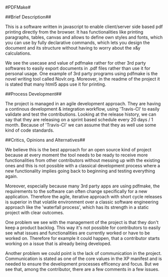 #PDFMake#

##Brief Description##

This is a software written in javascript to enable client/server side based pdf printing directly from the browser. It has functionalities like printing paragraphs, tables, canvas and allows to define own styles and fonts, which you can use by fully declarative commands, which lets you design the document and its structure without having to worry about the x&y calculations.

We see the usecase and value of pdfmake rather for other 3rd party softwares to easily export documents in .pdf files rather than use it for personal usage. One example of 3rd party programs using pdfmake is the novel writing tool called Novlr.org. Moreover, in the readme of the project it is stated that many html5 apps use it for printing.

##Process Development##

The project is managed in an agile development approach. They are having a continous development & integration workflow, using 'Travis-CI' to easily validate and test the contributions. Looking at the release history, we can say that they are releasing on a sprint based schedule every 20 days / 1 month. Because of 'Travis-CI' we can assume that they as well use some kind of code standards.

##Critics, Opinions and Alternatives##

We believe this is the best approach for an open source kind of project because at every moment the tool needs to be ready to receive more functionalities from other contributors without messing up with the existing ones and this is not possible with a classical development process where a new functionality implies going back to beginning and testing everything again.

Moreover, especially because many 3rd party apps are using pdfmake, the requirements to the software can often change specifically for a new application. Therefore the agile, iterative approach with short cycle releases is superior in that volatile environment over a classic software engineering approach like the 'waterfall process', which has its strength in a static project with clear outcomes.

One problem we see with the management of the project is that they don't keep a product backlog. This way it's not possible for contributors to easily see what issues and functionalities are currently worked or have to be worked on. Therefore for example it could happen, that a contributor starts working on a issue that is already being developed.

Another problem we could point is the lack of communication in the project. Communication is stated as one of the core values in the XP manifest and is needed to ensure the development processes efficency and focus. But we see that, among the contributor, there are a few comments in a few issues.
